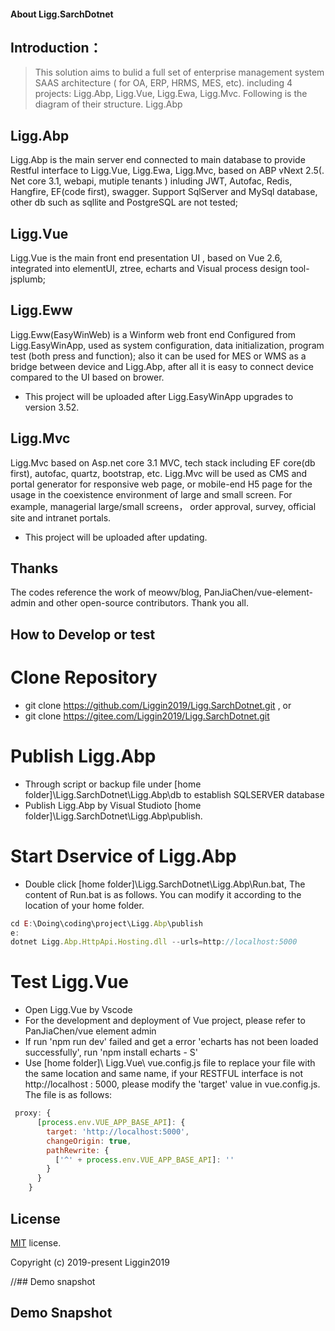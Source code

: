 #### About Ligg.SarchDotnet
## Introduction：
> This solution aims to bulid a full set of enterprise management system SAAS architecture ( for OA, ERP, HRMS, MES, etc). including 4 projects: Ligg.Abp, Ligg.Vue, Ligg.Ewa, Ligg.Mvc. Following is the diagram of their structure.
Ligg.Abp

## Ligg.Abp
Ligg.Abp is the main server end connected to main database to provide Restful interface to Ligg.Vue, Ligg.Ewa, Ligg.Mvc, based on ABP vNext 2.5(. Net core 3.1, webapi, mutiple tenants ) inluding JWT, Autofac, Redis, Hangfire, EF(code first), swagger. Support SqlServer and MySql database, other db such as sqllite and PostgreSQL are not tested;

## Ligg.Vue
Ligg.Vue is the main front end presentation UI , based on Vue 2.6, integrated into elementUI, ztree, echarts and Visual process design tool-jsplumb;

## Ligg.Eww
Ligg.Eww(EasyWinWeb) is a Winform web front end Configured from Ligg.EasyWinApp, used as system configuration, data initialization, program test (both press and function); also it can be used for MES or WMS as a bridge between device and Ligg.Abp, after all it is easy to connect device compared to the UI based on brower.
- This project will be uploaded after Ligg.EasyWinApp upgrades to version 3.52.


## Ligg.Mvc
Ligg.Mvc based on Asp.net core 3.1 MVC, tech stack including EF core(db first), autofac, quartz, bootstrap, etc. Ligg.Mvc will be used as CMS and portal generator for responsive web page, or mobile-end H5 page for the usage in the coexistence environment of large and small screen. For example, managerial large/small screens， order approval, survey, official site and intranet portals.
- This project will be uploaded after updating.

## Thanks
The codes reference the work of meowv/blog, PanJiaChen/vue-element-admin and other open-source contributors. Thank you all.

## How to Develop or test

# Clone Repository
- git clone https://github.com/Liggin2019/Ligg.SarchDotnet.git , or
- git clone https://gitee.com/Liggin2019/Ligg.SarchDotnet.git

# Publish Ligg.Abp
- Through  script or backup file  under  [home folder]\Ligg.SarchDotnet\Ligg.Abp\db to establish SQLSERVER database
- Publish Ligg.Abp by Visual Studioto  [home folder]\Ligg.SarchDotnet\Ligg.Abp\publish.

# Start Dservice of Ligg.Abp
- Double click  [home folder]\Ligg.SarchDotnet\Ligg.Abp\Run.bat,  The content  of Run.bat is as follows. You can modify it according to the location of your home folder.

```js
cd E:\Doing\coding\project\Ligg.Abp\publish
e:
dotnet Ligg.Abp.HttpApi.Hosting.dll --urls=http://localhost:5000
```
# Test Ligg.Vue
- Open Ligg.Vue by Vscode
- For the development and deployment of Vue project, please refer to PanJiaChen/vue element admin
- If run 'npm run dev' failed and get a error 'echarts has not been loaded successfully', run 'npm install echarts - S'
- Use [home folder]\ Ligg.Vue\ vue.config.js file to replace your file with the same location and same name, if your RESTFUL interface is not http://localhost : 5000, please modify the 'target' value in vue.config.js.  The file is as follows: 
```js
 proxy: {
      [process.env.VUE_APP_BASE_API]: {
        target: 'http://localhost:5000',
        changeOrigin: true,
        pathRewrite: {
          ['^' + process.env.VUE_APP_BASE_API]: ''
        }
      }
    }
```

## License

[MIT](https://gitee.com/Liggin2019/Ligg.SarchDotnet/blob/master/LICENSE) license.

Copyright (c) 2019-present Liggin2019

//## Demo snapshot
## Demo Snapshot